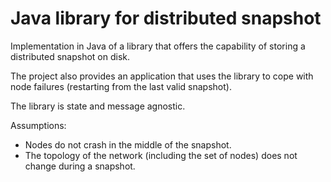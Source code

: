 # Java library for distributed snapshot
Implementation in Java of a library that offers the capability of storing a distributed snapshot on disk.

The project also provides an application that uses the library to cope with node failures (restarting from the last valid snapshot).

The library is state and message agnostic.

Assumptions:
  * Nodes do not crash in the middle of the snapshot.
  * The topology of the network (including the set of nodes) does not change during a snapshot.

